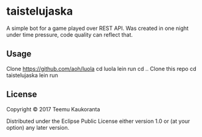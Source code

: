 # taistelujaska

A simple bot for a game played over REST API. Was created in one night under time pressure, code quality can reflect that.

## Usage

Clone https://github.com/aoh/luola
cd luola
lein run
cd ..
Clone this repo
cd taistelujaska
lein run

## License

Copyright © 2017 Teemu Kaukoranta

Distributed under the Eclipse Public License either version 1.0 or (at
your option) any later version.

